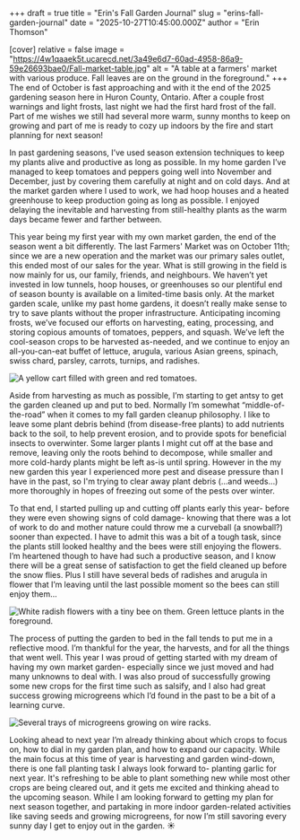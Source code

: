 +++
draft = true
title = "Erin's Fall Garden Journal"
slug = "erins-fall-garden-journal"
date = "2025-10-27T10:45:00.000Z"
author = "Erin Thomson"

[cover]
relative = false
image = "https://4w1qaaek5t.ucarecd.net/3a49e6d7-60ad-4958-86a9-59e26693bae0/Fall-market-table.jpg"
alt = "A table at a farmers' market with various produce. Fall leaves are on the ground in the foreground."
+++
The end of October is fast approaching and with it the end of the 2025 gardening season here in Huron County, Ontario. After a couple frost warnings and light frosts, last night we had the first hard frost of the fall. Part of me wishes we still had several more warm, sunny months to keep on growing and part of me is ready to cozy up indoors by the fire and start planning for next season!

In past gardening seasons, I’ve used season extension techniques to keep my plants alive and productive as long as possible. In my home garden I’ve managed to keep tomatoes and peppers going well into November and December, just by covering them carefully at night and on cold days. And at the market garden where I used to work, we had hoop houses and a heated greenhouse to keep production going as long as possible. I enjoyed delaying the inevitable and harvesting from still-healthy plants as the warm days became fewer and farther between.

This year being my first year with my own market garden, the end of the season went a bit differently. The last Farmers' Market was on October 11th; since we are a new operation and the market was our primary sales outlet, this ended most of our sales for the year. What is still growing in the field is now mainly for us, our family, friends, and neighbours. We haven’t yet invested in low tunnels, hoop houses, or greenhouses so our plentiful end of season bounty is available on a limited-time basis only. At the market garden scale, unlike my past home gardens, it doesn’t really make sense to try to save plants without the proper infrastructure. Anticipating incoming frosts, we’ve focused our efforts on harvesting, eating, processing, and storing copious amounts of tomatoes, peppers, and squash. We’ve left the cool-season crops to be harvested as-needed, and we continue to enjoy an all-you-can-eat buffet of lettuce, arugula, various Asian greens, spinach, swiss chard, parsley, carrots, turnips, and radishes.

![A yellow cart filled with green and red tomatoes.](https://4w1qaaek5t.ucarecd.net/d1b51224-e7a7-4bdd-8b2a-fc95eb1bff5a/Tomatoes-cart.jpg "A cartload of tomatoes harvested in anticipation of frost!")

Aside from harvesting as much as possible, I’m starting to get antsy to get the garden cleaned up and put to bed. Normally I’m somewhat “middle-of-the-road” when it comes to my fall garden cleanup philosophy. I like to leave some plant debris behind (from disease-free plants) to add nutrients back to the soil, to help prevent erosion, and to provide spots for beneficial insects to overwinter. Some larger plants I might cut off at the base and remove, leaving only the roots behind to decompose, while smaller and more cold-hardy plants might be left as-is until spring. However in the my new garden this year I experienced more pest and disease pressure than I have in the past, so I'm trying to clear away plant debris (...and weeds…) more thoroughly in hopes of freezing out some of the pests over winter.

To that end, I started pulling up and cutting off plants early this year- before they were even showing signs of cold damage- knowing that there was a lot of work to do and mother nature could throw me a curveball (a snowball?) sooner than expected. I have to admit this was a bit of a tough task, since the plants still looked healthy and the bees were still enjoying the flowers. I’m heartened though to have had such a productive season, and I know there will be a great sense of satisfaction to get the field cleaned up before the snow flies. Plus I still have several beds of radishes and arugula in flower that I’m leaving until the last possible moment so the bees can still enjoy them...

![White radish flowers with a tiny bee on them. Green lettuce plants in the foreground.](https://4w1qaaek5t.ucarecd.net/cbba35a5-6518-47a8-892d-a15e537f211e/Radish-flowers.jpg "Can you spot the bee?")

The process of putting the garden to bed in the fall tends to put me in a reflective mood. I’m thankful for the year, the harvests, and for all the things that went well. This year I was proud of getting started with my dream of having my own market garden- especially since we just moved and had many unknowns to deal with. I was also proud of successfully growing some new crops for the first time such as salsify, and I also had great success growing microgreens which I’d found in the past to be a bit of a learning curve. 

![Several trays of microgreens growing on wire racks.](https://4w1qaaek5t.ucarecd.net/e586fd75-eb1b-4c9a-aed5-28cc5c7534a5/Microgreens.jpg "Microgreens galore!")

Looking ahead to next year I’m already thinking about which crops to focus on, how to dial in my garden plan, and how to expand our capacity. While the main focus at this time of year is harvesting and garden wind-down, there is one fall planting task I always look forward to- planting garlic for next year. It's refreshing to be able to plant something new while most other crops are being cleared out, and it gets me excited and thinking ahead to the upcoming season. While I am looking forward to getting my plan for next season together, and partaking in more indoor garden-related activities like saving seeds and growing microgreens, for now I’m still savoring every sunny day I get to enjoy out in the garden. ☀️
